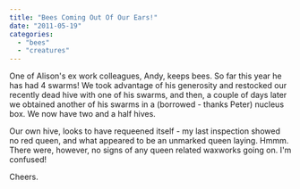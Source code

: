 ```yaml
---
title: "Bees Coming Out Of Our Ears!"
date: "2011-05-19"
categories: 
  - "bees"
  - "creatures"
---
```


One of Alison's ex work colleagues, Andy, keeps bees. So far this year he has had 4 swarms! We took advantage of his generosity and restocked our recently dead hive with one of his swarms, and then, a couple of days later we obtained another of his swarms in a (borrowed - thanks Peter) nucleus box. We now have two and a half hives.

Our own hive, looks to have requeened itself - my last inspection showed no red queen, and what appeared to be an unmarked queen laying. Hmmm. There were, however, no signs of any queen related waxworks going on. I'm confused!

Cheers.
